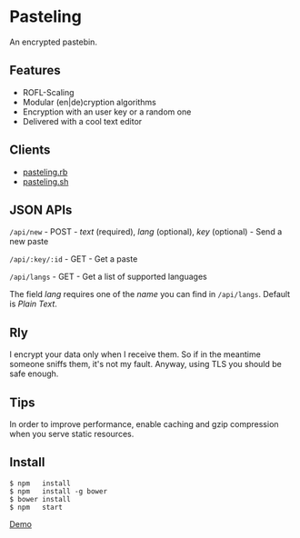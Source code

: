 Pasteling
=========
An encrypted pastebin.

Features
--------
- ROFL-Scaling
- Modular (en|de)cryption algorithms
- Encryption with an user key or a random one
- Delivered with a cool text editor

Clients
-------
- [pasteling.rb](https://gist.github.com/RoxasShadow/9708419)
- [pasteling.sh](https://gist.github.com/Robertof/9717274)

JSON APIs
---------
`/api/new`      - POST - *text* (required), *lang* (optional), *key* (optional) - Send a new paste

`/api/:key/:id` - GET  - Get a paste

`/api/langs`    - GET  - Get a list of supported languages

The field *lang* requires one of the *name* you can find in `/api/langs`. Default is *Plain Text*.

Rly
---
I encrypt your data only when I receive them. So if in the meantime someone sniffs them, it's not my fault. Anyway, using TLS you should be safe enough.

Tips
----
In order to improve performance, enable caching and gzip compression when you serve static resources.

Install
-------
```
$ npm   install
$ npm   install -g bower
$ bower install
$ npm   start
```

[Demo](http://pasteling.giovannicapuano.net)

